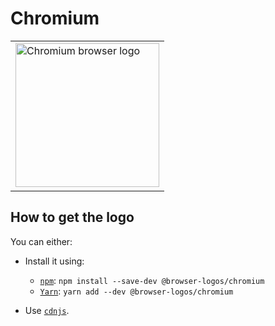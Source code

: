 Chromium
========

<!-- markdownlint-disable line-length no-inline-html -->
<table>
    <tr height=240>
        <td>
            <a href="https://github.com/alrra/browser-logos/tree/82cbe42d479237e110bf2f9c01cbbb89b8234a24/src/chromium">
                <img width=230 src="https://raw.githubusercontent.com/alrra/browser-logos/82cbe42d479237e110bf2f9c01cbbb89b8234a24/src/chromium/chromium_512x512.png" alt="Chromium browser logo">
            </a>
        </td>
    </tr>
</table>
<!-- markdownlint-enable line-length no-inline-html -->

How to get the logo
-------------------

You can either:

* Install it using:

  * [`npm`][npm]: `npm install --save-dev @browser-logos/chromium`
  * [`Yarn`][yarn]: `yarn add --dev @browser-logos/chromium`

* Use [`cdnjs`][cdnjs].

<!-- Link labels: -->

[cdnjs]: https://cdnjs.com/libraries/browser-logos
[npm]: https://www.npmjs.com/
[yarn]: https://yarnpkg.com/
